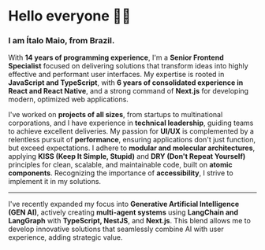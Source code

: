 # Hello everyone ✋🏽

### I am Ítalo Maio, from Brazil.

With **14 years of programming experience**, I'm a **Senior Frontend Specialist** focused on delivering solutions that transform ideas into highly effective and performant user interfaces. My expertise is rooted in **JavaScript and TypeScript**, with **6 years of consolidated experience in React and React Native**, and a strong command of **Next.js** for developing modern, optimized web applications.

I've worked on **projects of all sizes**, from startups to multinational corporations, and I have experience in **technical leadership**, guiding teams to achieve excellent deliveries. My passion for **UI/UX** is complemented by a relentless pursuit of **performance**, ensuring applications don't just function, but exceed expectations. I adhere to **modular and molecular architectures**, applying **KISS (Keep It Simple, Stupid)** and **DRY (Don't Repeat Yourself)** principles for clean, scalable, and maintainable code, built on **atomic components**. Recognizing the importance of **accessibility**, I strive to implement it in my solutions.

---

I've recently expanded my focus into **Generative Artificial Intelligence (GEN AI)**, actively creating **multi-agent systems** using **LangChain and LangGraph** with **TypeScript, NestJS**, and **Next.js**. This blend allows me to develop innovative solutions that seamlessly combine AI with user experience, adding strategic value.
